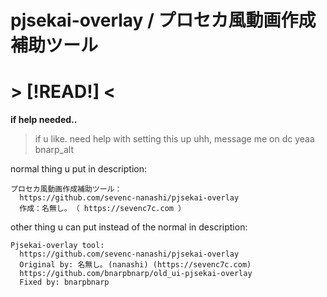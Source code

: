# pjsekai-overlay / プロセカ風動画作成補助ツール

# > [!READ!] <
**if help needed..**        
> if u like. need help with setting this up uhh, message me on dc yeaa bnarp_alt

normal thing u put in description:
```
プロセカ風動画作成補助ツール：
  https://github.com/sevenc-nanashi/pjsekai-overlay
  作成：名無し｡ （ https://sevenc7c.com ）
```

other thing u can put instead of the normal in description:
```
Pjsekai-overlay tool:
  https://github.com/sevenc-nanashi/pjsekai-overlay
  Original by: 名無し｡ (nanashi) (https://sevenc7c.com)
  https://github.com/bnarpbnarp/old_ui-pjsekai-overlay
  Fixed by: bnarpbnarp
```
